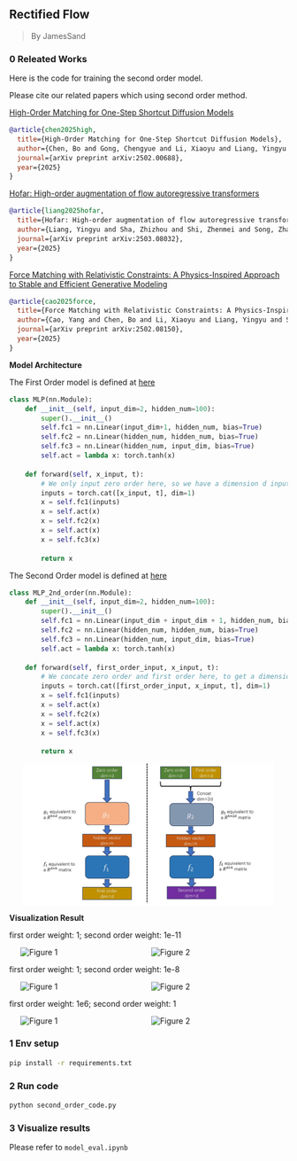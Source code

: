 ## Rectified Flow

> By JamesSand


<!-- I have also implement a google colab. You can find the colab [here](https://colab.research.google.com/drive/11pCMnpmV9H2cRhvT1mF1pVk_ySH3q0XZ?usp=sharing) -->

### 0 Releated Works

Here is the code for training the second order model. 

Please cite our related papers which using second order method.

[High-Order Matching for One-Step Shortcut Diffusion Models](https://arxiv.org/pdf/2502.00688)

```bibtex
@article{chen2025high,  
  title={High-Order Matching for One-Step Shortcut Diffusion Models},  
  author={Chen, Bo and Gong, Chengyue and Li, Xiaoyu and Liang, Yingyu and Sha, Zhizhou and Shi, Zhenmei and Song, Zhao and Wan, Mingda},  
  journal={arXiv preprint arXiv:2502.00688},  
  year={2025}  
}
```

[Hofar: High-order augmentation of flow autoregressive transformers](https://arxiv.org/pdf/2503.08032)
```bibtex
@article{liang2025hofar,  
  title={Hofar: High-order augmentation of flow autoregressive transformers},  
  author={Liang, Yingyu and Sha, Zhizhou and Shi, Zhenmei and Song, Zhao and Wan, Mingda},  
  journal={arXiv preprint arXiv:2503.08032},  
  year={2025}  
}
```

[Force Matching with Relativistic Constraints: A Physics-Inspired Approach to Stable and Efficient Generative Modeling](https://arxiv.org/pdf/2502.08150)
```bibtex
@article{cao2025force,  
  title={Force Matching with Relativistic Constraints: A Physics-Inspired Approach to Stable and Efficient Generative Modeling},  
  author={Cao, Yang and Chen, Bo and Li, Xiaoyu and Liang, Yingyu and Sha, Zhizhou and Shi, Zhenmei and Song, Zhao and Wan, Mingda},  
  journal={arXiv preprint arXiv:2502.08150},  
  year={2025}  
}
```




<!-- #### Loss curve

First order loss is ok. But second order loss has some spikes.

<div style="display: flex; justify-content: center; gap: 10px;">
  <img src="images\v2_floss.png" alt="Figure 1" width="80%">
</div>

<br>

<div style="display: flex; justify-content: center; gap: 10px;">
  <img src="images\v2_sloss.png" alt="Figure 2" width="80%">
</div>

<br>

<div style="display: flex; justify-content: center; gap: 10px;">
  <img src="images\v2_tloss.png" alt="Figure 3" width="80%">
</div> -->

**Model Architecture**

The First Order model is defined at [here](https://github.com/JamesSand/SecondOrderRectifiedFlow/blob/f5c8bfc438152149b5fb0d571f56abebc123edde/second_order_code.py#L72)

```python
class MLP(nn.Module):
    def __init__(self, input_dim=2, hidden_num=100):
        super().__init__()
        self.fc1 = nn.Linear(input_dim+1, hidden_num, bias=True)
        self.fc2 = nn.Linear(hidden_num, hidden_num, bias=True)
        self.fc3 = nn.Linear(hidden_num, input_dim, bias=True)
        self.act = lambda x: torch.tanh(x)

    def forward(self, x_input, t):
        # We only input zero order here, so we have a dimension d input
        inputs = torch.cat([x_input, t], dim=1)
        x = self.fc1(inputs)
        x = self.act(x)
        x = self.fc2(x)
        x = self.act(x)
        x = self.fc3(x)

        return x
```

The Second Order model is defined at [here](https://github.com/JamesSand/SecondOrderRectifiedFlow/blob/f5c8bfc438152149b5fb0d571f56abebc123edde/second_order_code.py#L90)
```python
class MLP_2nd_order(nn.Module):
    def __init__(self, input_dim=2, hidden_num=100):
        super().__init__()
        self.fc1 = nn.Linear(input_dim + input_dim + 1, hidden_num, bias=True)
        self.fc2 = nn.Linear(hidden_num, hidden_num, bias=True)
        self.fc3 = nn.Linear(hidden_num, input_dim, bias=True)
        self.act = lambda x: torch.tanh(x)

    def forward(self, first_order_input, x_input, t):
        # We concate zero order and first order here, to get a dimension 2d input
        inputs = torch.cat([first_order_input, x_input, t], dim=1)
        x = self.fc1(inputs)
        x = self.act(x)
        x = self.fc2(x)
        x = self.act(x)
        x = self.fc3(x)

        return x
```

<div style="display: flex; justify-content: center; gap: 10px;">
  <img src="images/model_architecture.jpg" alt="Figure 1" width="90%">
</div>

 


**Visualization Result**

first order weight: 1; second order weight: 1e-11

<div style="display: flex; justify-content: center; gap: 10px;">
  <img src="images/v3_scatter.png" alt="Figure 1" width="45%">
  <img src="images/v3_traj.png" alt="Figure 2" width="45%">
</div>

first order weight: 1; second order weight: 1e-8

<div style="display: flex; justify-content: center; gap: 10px;">
  <img src="images/v4_scatter.png" alt="Figure 1" width="45%">
  <img src="images/v4_traj.png" alt="Figure 2" width="45%">
</div>


first order weight: 1e6; second order weight: 1

<div style="display: flex; justify-content: center; gap: 10px;">
  <img src="images/v5_scatter.png" alt="Figure 1" width="45%">
  <img src="images/v5_traj.png" alt="Figure 2" width="45%">
</div>

<!-- #### Gradient norm

The gradient norm is reported under: first order weight: 1e6; second order weight: 1

> Zhizhou Sha: I have little sence about grad norm. I am not sure when should we clip the grad?

<div style="display: flex; justify-content: center; gap: 10px;">
  <img src="images/first_grad_norm.png" alt="Figure 1" width="80%">
</div>

<br>

<div style="display: flex; justify-content: center; gap: 10px;">
  <img src="images/second_grad_norm.png" alt="Figure 1" width="80%">
</div> -->


### 1 Env setup

```bash
pip install -r requirements.txt
```

### 2 Run code
```bash
python second_order_code.py
```

### 3 Visualize results

Please refer to `model_eval.ipynb`


